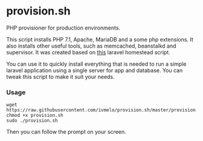 # provision.sh
PHP provisioner for production environments.

This script installs PHP 7.1, Apache, MariaDB and a some php extensions. It also installs other useful tools, such as memcached, beanstalkd and supervisor. It was created based on [this](https://github.com/laravel/settler/blob/master/scripts/provision.sh) laravel homestead script.

You can use it to quickly install everything that is needed to run a simple laravel application using a single server for app and database. You can tweak this script to make it suit your needs.

### Usage
```
wget https://raw.githubusercontent.com/ivmelo/provision.sh/master/provision.sh
chmod +x provision.sh
sudo ./provision.sh
```

Then you can follow the prompt on your screen.

